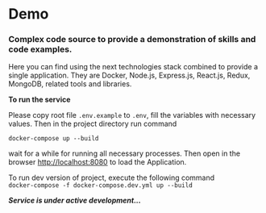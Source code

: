 # Demo
### Complex code source to provide a demonstration of skills and code examples.

Here you can find using the next technologies stack combined to provide a single application.
They are Docker, Node.js, Express.js, React.js, Redux, MongoDB, related tools and libraries.

**To run the service**

Please copy root file `.env.example` to `.env`, fill the variables with necessary values.
Then in the project directory run command

`docker-compose up --build`

wait for a while for running all necessary processes. Then open in the
browser [http://localhost:8080](http://localhost:8080) to load the Application.

To run dev version of project, execute the following command  
`docker-compose -f docker-compose.dev.yml up --build` 

***Service is under active development...***
